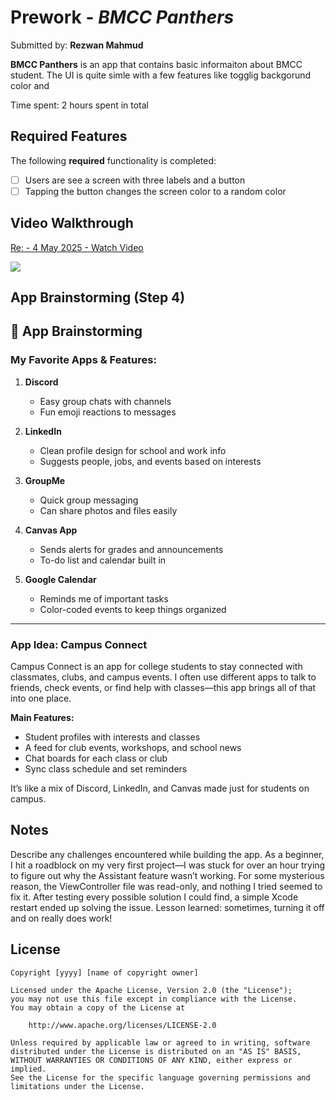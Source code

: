 # Prework - *BMCC Panthers*

Submitted by: **Rezwan Mahmud**

**BMCC Panthers** is an app that contains basic informaiton about BMCC student. The UI is quite simle with a few features like togglig backgorund color and 

Time spent: 2 hours spent in total

## Required Features

The following **required** functionality is completed:

- [ ] Users are see a screen with three labels and a button
- [ ] Tapping the button changes the screen color to a random color
 
## Video Walkthrough

<div>
    <a href="https://www.loom.com/share/7c75fa1774d04bdf806e5a7a45b53aa5">
      <p>Re:  - 4 May 2025 - Watch Video</p>
    </a>
    <a href="https://www.loom.com/share/7c75fa1774d04bdf806e5a7a45b53aa5">
      <img style="max-width:300px;" src="https://cdn.loom.com/sessions/thumbnails/7c75fa1774d04bdf806e5a7a45b53aa5-eda5f5809117c723-full-play.gif">
    </a>
  </div>

## App Brainstorming (Step 4)
## 📱 App Brainstorming

### My Favorite Apps & Features:

1. **Discord**  
   - Easy group chats with channels  
   - Fun emoji reactions to messages

2. **LinkedIn**  
   - Clean profile design for school and work info  
   - Suggests people, jobs, and events based on interests

3. **GroupMe**  
   - Quick group messaging  
   - Can share photos and files easily

4. **Canvas App**  
   - Sends alerts for grades and announcements  
   - To-do list and calendar built in

5. **Google Calendar**  
   - Reminds me of important tasks  
   - Color-coded events to keep things organized

---

### App Idea: **Campus Connect**

Campus Connect is an app for college students to stay connected with classmates, clubs, and campus events. I often use different apps to talk to friends, check events, or find help with classes—this app brings all of that into one place.

**Main Features:**
- Student profiles with interests and classes  
- A feed for club events, workshops, and school news  
- Chat boards for each class or club  
- Sync class schedule and set reminders

It’s like a mix of Discord, LinkedIn, and Canvas made just for students on campus.

## Notes

Describe any challenges encountered while building the app.
As a beginner, I hit a roadblock on my very first project—I was stuck for over an hour trying to figure out why the Assistant feature wasn’t working. For some mysterious reason, the ViewController file was read-only, and nothing I tried seemed to fix it. After testing every possible solution I could find, a simple Xcode restart ended up solving the issue. Lesson learned: sometimes, turning it off and on really does work!



## License

    Copyright [yyyy] [name of copyright owner]

    Licensed under the Apache License, Version 2.0 (the "License");
    you may not use this file except in compliance with the License.
    You may obtain a copy of the License at

        http://www.apache.org/licenses/LICENSE-2.0

    Unless required by applicable law or agreed to in writing, software
    distributed under the License is distributed on an "AS IS" BASIS,
    WITHOUT WARRANTIES OR CONDITIONS OF ANY KIND, either express or implied.
    See the License for the specific language governing permissions and
    limitations under the License.
